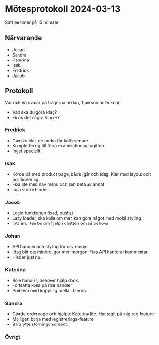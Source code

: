 # Mötesprotokoll 2024-03-13

Sätt en timer på 15 minuter

## Närvarande
* Johan
* Sandra
* Katerina
* Isak 
* Fredrick
* Jacob

## Protokoll
Var och en svarar på frågorna nedan, 1 person antecknar
* Vad ska du göra idag?
* Finns det några hinder?

### Fredrick 
* Ganska klar, de andra får kolla senare.
* Komplettering till förra examinationsuppgiften.
* Inget speciellt.

### Isak
* Körde på med product page, både igår och idag. Klar med layout och positionering. 
* Fixa lite med nav menu och sen beta av annat
* Inga större hinder.

### Jacob
* Login funktionen fixad, pushat
* Lazy loader, ska kolla om man kan göra något med mobil styling.
* Inte än. Kan be om hjälp i chatten om så behövs

### Johan
* API handler och styling för nav menyn
* Idag blir det mindre, gör mer imorgon. Fixa API hanterar kommentar
* Hinder just nu.

### Katerina
* Role handler, behöver hjälp dock. 
* Fortsätta kolla på role handler 
* Problem med koppling mellan filerna. 

### Sandra
* Gjorde orderpage och hjälpte Katerina lite. Har tagit på mig reg feature
* Möjligen börja med registrerings-feature 
* Bara ytte störningsmoment.

### Övrigt
